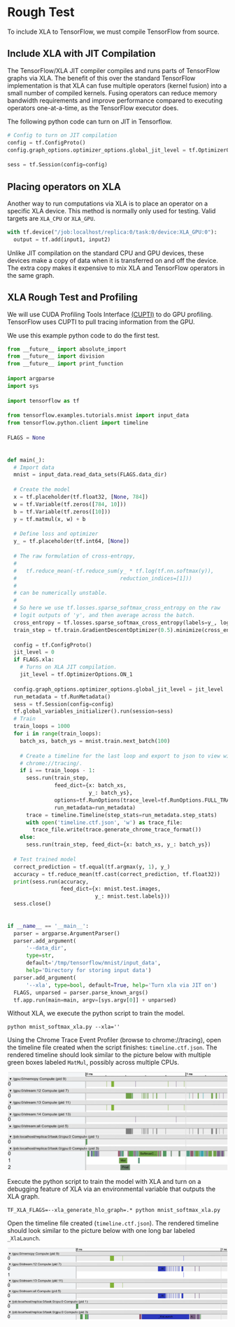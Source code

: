 # Rough Test

To include XLA to TensorFlow, we must compile TensorFlow from source.

## Include XLA with JIT Compilation 

The TensorFlow/XLA JIT compiler compiles and runs parts of TensorFlow graphs via XLA. The benefit of this over the standard TensorFlow implementation is that XLA can fuse multiple operators (kernel fusion) into a small number of compiled kernels. Fusing operators can reduce memory bandwidth requirements and improve performance compared to executing operators one-at-a-time, as the TensorFlow executor does.

The following python code can turn on JIT in Tensorflow.

```python
# Config to turn on JIT compilation
config = tf.ConfigProto()
config.graph_options.optimizer_options.global_jit_level = tf.OptimizerOptions.ON_1

sess = tf.Session(config=config)
```

## Placing operators on XLA

Another way to run computations via XLA is to place an operator on a specific XLA device. This method is normally only used for testing. Valid targets are `XLA_CPU` or `XLA_GPU`.

```python
with tf.device("/job:localhost/replica:0/task:0/device:XLA_GPU:0"):
  output = tf.add(input1, input2)
```

Unlike JIT compilation on the standard CPU and GPU devices, these devices make a copy of data when it is transferred on and off the device. The extra copy makes it expensive to mix XLA and TensorFlow operators in the same graph.

## XLA Rough Test and Profiling

We will use  CUDA Profiling Tools Interface [(CUPTI)](http://docs.nvidia.com/cuda/cupti/index.html) to do GPU profiling. TensorFlow uses CUPTI to pull tracing information from the GPU.

We use this example python code to do the first test.

```python
from __future__ import absolute_import
from __future__ import division
from __future__ import print_function

import argparse
import sys

import tensorflow as tf

from tensorflow.examples.tutorials.mnist import input_data
from tensorflow.python.client import timeline

FLAGS = None


def main(_):
  # Import data
  mnist = input_data.read_data_sets(FLAGS.data_dir)

  # Create the model
  x = tf.placeholder(tf.float32, [None, 784])
  w = tf.Variable(tf.zeros([784, 10]))
  b = tf.Variable(tf.zeros([10]))
  y = tf.matmul(x, w) + b

  # Define loss and optimizer
  y_ = tf.placeholder(tf.int64, [None])

  # The raw formulation of cross-entropy,
  #
  #   tf.reduce_mean(-tf.reduce_sum(y_ * tf.log(tf.nn.softmax(y)),
  #                                 reduction_indices=[1]))
  #
  # can be numerically unstable.
  #
  # So here we use tf.losses.sparse_softmax_cross_entropy on the raw
  # logit outputs of 'y', and then average across the batch.
  cross_entropy = tf.losses.sparse_softmax_cross_entropy(labels=y_, logits=y)
  train_step = tf.train.GradientDescentOptimizer(0.5).minimize(cross_entropy)

  config = tf.ConfigProto()
  jit_level = 0
  if FLAGS.xla:
    # Turns on XLA JIT compilation.
    jit_level = tf.OptimizerOptions.ON_1

  config.graph_options.optimizer_options.global_jit_level = jit_level
  run_metadata = tf.RunMetadata()
  sess = tf.Session(config=config)
  tf.global_variables_initializer().run(session=sess)
  # Train
  train_loops = 1000
  for i in range(train_loops):
    batch_xs, batch_ys = mnist.train.next_batch(100)

    # Create a timeline for the last loop and export to json to view with
    # chrome://tracing/.
    if i == train_loops - 1:
      sess.run(train_step,
               feed_dict={x: batch_xs,
                          y_: batch_ys},
               options=tf.RunOptions(trace_level=tf.RunOptions.FULL_TRACE),
               run_metadata=run_metadata)
      trace = timeline.Timeline(step_stats=run_metadata.step_stats)
      with open('timeline.ctf.json', 'w') as trace_file:
        trace_file.write(trace.generate_chrome_trace_format())
    else:
      sess.run(train_step, feed_dict={x: batch_xs, y_: batch_ys})

  # Test trained model
  correct_prediction = tf.equal(tf.argmax(y, 1), y_)
  accuracy = tf.reduce_mean(tf.cast(correct_prediction, tf.float32))
  print(sess.run(accuracy,
                 feed_dict={x: mnist.test.images,
                            y_: mnist.test.labels}))
  sess.close()


if __name__ == '__main__':
  parser = argparse.ArgumentParser()
  parser.add_argument(
      '--data_dir',
      type=str,
      default='/tmp/tensorflow/mnist/input_data',
      help='Directory for storing input data')
  parser.add_argument(
      '--xla', type=bool, default=True, help='Turn xla via JIT on')
  FLAGS, unparsed = parser.parse_known_args()
  tf.app.run(main=main, argv=[sys.argv[0]] + unparsed)
```

Without XLA, we execute the python script to train the model.

```
python mnist_softmax_xla.py --xla=''
```

Using the Chrome Trace Event Profiler (browse to chrome://tracing), open the timeline file created when the script finishes: `timeline.ctf.json`. The rendered timeline should look similar to the picture below with multiple green boxes labeled `MatMul`, possibly across multiple CPUs.

![image](image/without-xla.png)

Execute the python script to train the model with XLA and turn on a debugging feature of XLA via an environmental variable that outputs the XLA graph.

```
TF_XLA_FLAGS=--xla_generate_hlo_graph=.* python mnist_softmax_xla.py
```

Open the timeline file created (`timeline.ctf.json`). The rendered timeline should look similar to the picture below with one long bar labeled `_XlaLaunch`.

![image](image/with-xla.png)

